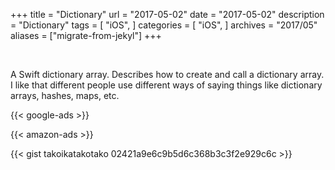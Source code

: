 +++
title = "Dictionary"
url = "2017-05-02"
date = "2017-05-02"
description = "Dictionary"
tags = [
    "iOS",
]
categories = [
    "iOS",
]
archives = "2017/05"
aliases = ["migrate-from-jekyl"]
+++



<br>

A Swift dictionary array.
Describes how to create and call a dictionary array.  
I like that different people use different ways of saying things like dictionary arrays, hashes, maps, etc.

<!-- Google Ads -->
{{< google-ads >}}

<!-- Amazon Ads -->
{{< amazon-ads >}}

{{< gist takoikatakotako 02421a9e6c9b5d6c368b3c3f2e929c6c >}}

